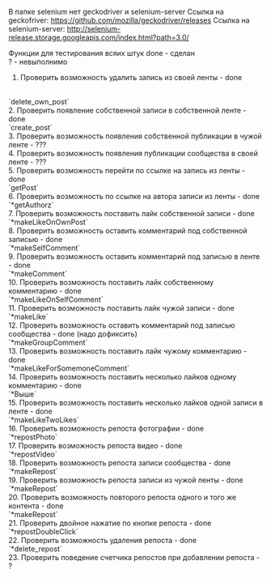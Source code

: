 В папке selenium нет geckodriver и selenium-server 
Ссылка на geckofriver: https://github.com/mozilla/geckodriver/releases 
Ссылка на selenium-server: http://selenium-release.storage.googleapis.com/index.html?path=3.0/


Функции для тестирования всяих штук
done - сделан
<br/>
? - невыполнимо
<br/>
1. Проверить возможность удалить запись из своей ленты - done
<br/>
`delete_own_post`
<br/>
2. Проверить появление собственной записи в собственной ленте - done
<br/>
`create_post`
<br/>
3. Проверить возможность появления собственной публикации в чужой ленте - ???
<br/>
4. Проверить возможность появления публикации сообщества в своей ленте - ???
<br/>
5. Проверить возможность перейти по ссылке на запись из ленты - done
<br/>
`getPost`
<br/>
6. Проверить возможность по ссылке на автора записи из ленты - done
<br/>
`*getAuthorz`
<br/>
7. Проверить возможность поставить лайк собственной записи - done
<br/>
`*makeLikeOnOwnPost`
<br/>
8. Проверить возможность оставить комментарий под собственной записью - done
<br/>
`*makeSelfComment`
<br/>
9. Проверить возможность оставить комментарий под записью в ленте - done
<br/>
`*makeComment`
<br/>
10. Проверить возможность поставить лайк собственному комментарию - done
 <br/>
`*makeLikeOnSelfComment`
<br/>
11. Проверить возможность поставить лайк чужой записи - done
<br/>
`*makeLike`
<br/>
12. Проверить возможность оставить комментарий под записью сообщества - done (надо дофиксить)
 <br/>
`*makeGroupComment`
<br/>
13. Проверить возможность поставить лайк чужому комментарию - done
<br/>
`*makeLikeForSomemoneComment`
<br/>
14. Проверить возможность поставить несколько лайков одному комментарию - done
<br/>
`*Выше`
<br/>
15. Проверить возможность поставить несколько лайков одной записи в ленте - done
<br/>
`*makeLikeTwoLikes`
<br/>
16. Проверить возможность репоста фотографии - done
<br/>
`*repostPhoto`
<br/>
17. Проверить возможность репоста видео - done
<br/>
`*repostVideo`
<br/>
18. Проверить возможность репоста записи сообщества - done
<br/>
`*makeRepost`
<br/>
19. Проверить возможность репоста записи из чужой ленты - done
<br/>
`*makeRepost`
<br/>
20. Проверить возможность повторого репоста одного и того же контента - done
<br/>
`*makeRepost`
<br/>
21. Проверить двойное нажатие по кнопке репоста - done
<br/>
`*repostDoubleClick`
<br/>
22. Проверить возможность удаления репоста - done
<br/>
`*delete_repost`
<br/>
23. Проверить поведение счетчика репостов при добавлении репоста - ?
<br/>
